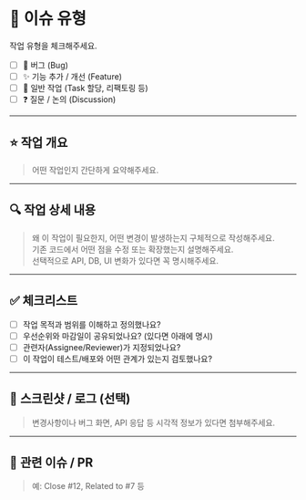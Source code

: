 # 🔖 이슈 유형

작업 유형을 체크해주세요.

- [ ] 🐛 버그 (Bug)
- [ ] ✨ 기능 추가 / 개선 (Feature)
- [ ] 🧩 일반 작업 (Task 할당, 리팩토링 등)
- [ ] ❓ 질문 / 논의 (Discussion)

---

## ⭐ 작업 개요

> 어떤 작업인지 간단하게 요약해주세요.

---

## 🔍 작업 상세 내용

> 왜 이 작업이 필요한지, 어떤 변경이 발생하는지 구체적으로 작성해주세요.  
> 기존 코드에서 어떤 점을 수정 또는 확장했는지 설명해주세요.  
> 선택적으로 API, DB, UI 변화가 있다면 꼭 명시해주세요.

---

## ✅ 체크리스트

- [ ] 작업 목적과 범위를 이해하고 정의했나요?
- [ ] 우선순위와 마감일이 공유되었나요? (있다면 아래에 명시)
- [ ] 관련자(Assignee/Reviewer)가 지정되었나요?
- [ ] 이 작업이 테스트/배포와 어떤 관계가 있는지 검토했나요?

---

## 📸 스크린샷 / 로그 (선택)

> 변경사항이나 버그 화면, API 응답 등 시각적 정보가 있다면 첨부해주세요.

---

## 🔗 관련 이슈 / PR

> 예: Close #12, Related to #7 등

